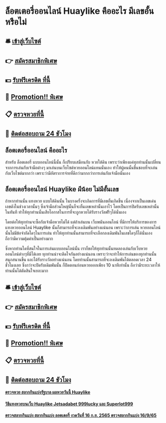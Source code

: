 # ล็อตเตอรี่ออนไลน์ Huaylike คืออะไร มีเลขอั้นหรือไม่

## 🛎 [เข้าสู่เว็บไซต์](https://bit.ly/3S1NrCY)
## 👉 [สมัครสมาชิกพิเศษ](https://bit.ly/3S1NrCY)
## 💵 [รับฟรีเครดิต ที่นี้](https://bit.ly/3UhCqPy)
## 👑 [Promotion!! พิเศษ](https://bit.ly/3UhCqPy)
## 📋 [ตรวจหวยที่นี้](https://bit.ly/3UhCqPy)
## 📱 [ติดต่อสอบถาม 24 ชัวโมง](https://bit.ly/3UhCqPy)

## ล็อตเตอรี่ออนไลน์ คืออะไร
สำหรับ ล็อตเตอรี่ แบบออนไลน์นี้นั้น ก็เปรียบเสมือนกับ หวยใต้ดิน เพราะว่าเพียงแค่ทุกท่านนั้นเปลี่ยนจากการเล่นกับเจ้ามือต่างๆ มาเล่นบนเว็บไซต์หวยออนไลน์แทนนั่นเอง ทำให้ผู้คนนั้นชื่นชอบที่จะเล่นกับเว็บไซต์มากกว่า เพราะว่ามีอัตราการจ่ายที่ดีกว่ามากกว่าการเล่นกับเจ้ามือนั่นเอง 

## ล็อตเตอรี่ออนไลน์ Huaylike ผีน้อย ไม่มีอั้นเลข
ถ้าหากท่านนั้น แทงหวย แบบใต้ดินนั้น ในบางครั้งจะเกิดการที่มีเลขอั้นเกิดขึ้น เนื่องจากเป็นเลขเด่นเลขดังในช่วงเวลานั้นๆ ซึ่งเจ้ามือส่วนใหญ่นั้นก็จะอั้นเลขเหล่านั้นเอาไว้ โดยเป็นการปิดรับเลขเหล่านั้นในทันที ทำให้ทุกท่านนั้นเสียโอกาสในการที่จะถูกหวยได้รับรางวัลฟรีๆได้นั่นเอง

โดยต่อให้ทุกท่านจะซื้อกับเจ้ามือหวยไม่ได้ แต่ถ้าเล่นบน เว็บพนันออนไลน์ ที่มีการให้บริการของการ แทงหวยออนไลน์ Huaylike นั้นก็สามารถที่จะลงเดิมพันอย่างแน่นอน เพราะว่าการเล่น หวยออนไลน์ นั้นไม่มีข้อจำกัดใดๆในการเล่น ทำให้ทุกท่านนั้นสามารถที่จะเลือกลงเดิมพันในเลขใดๆก็ได้นั่นเอง ถือว่ามีความคุ้มค่าเป็นอย่างมาก

ซึ่งหากท่านใดที่สนใจในการเล่นแบบออนไลน์นั้น เราก็ขอให้ทุกท่านนั้นทดลองเล่นกับเว็บหวยออนไลน์ต่างๆที่มีได้เลย ทุกท่านน่าจะติดใจกันอย่างแน่นอน เพราะว่าจะทำให้การเล่นของทุกท่านนั้นสนุกสนานขึ้น และได้รับรางวัลอย่างแน่นอน โดยท่านนั้นสามารถที่จะลงเดิมพันได้ตลอดเวลา 24 ชั่วโมงเลย ซึ่งกว่าจะปิดรับเดิมพันนั้น ก็ปิดตอนก่อนหวยออกเพียง 10 นาทีเท่านั้น ถือว่ามีระยะเวลาให้ท่านนั้นได้ตัดสินใจเยอะมาก


## 🛎 [เข้าสู่เว็บไซต์](https://bit.ly/3S1NrCY)
## 👉 [สมัครสมาชิกพิเศษ](https://bit.ly/3S1NrCY)
## 💵 [รับฟรีเครดิต ที่นี้](https://bit.ly/3UhCqPy)
## 👑 [Promotion!! พิเศษ](https://bit.ly/3UhCqPy)
## 📋 [ตรวจหวยที่นี้](https://bit.ly/3UhCqPy)
## 📱 [ติดต่อสอบถาม 24 ชัวโมง](https://bit.ly/3UhCqPy)

#### [ตรวจหวย สลากกินแบ่งรัฐบาล ผลหวยวันนี้ Huaylike](https://atom.io/themes/ตรวจหวย%20สลากกินแบ่งรัฐบาล%20ผลหวยวันนี้%20Huaylike)
#### [วิธีแทงหวยบนเว็บ Huaylike Jetsadabet 999lucky และ Superlot999](https://atom.io/themes/วิธีแทงหวยบนเว็บ%20Huaylike%20Jetsadabet%20999lucky%20และ%20Superlot999)
#### [ตรวจสลากกินแบ่ง สลากกินแบ่ง ลอตเตอรี่ งวดวันที่ 16 ก.ย. 2565 ตรวจสลากกินแบ่ง 16/9/65](https://atom.io/themes/ตรวจสลากกินแบ่ง%20สลากกินแบ่ง%20ลอตเตอรี่%20งวดวันที่%2016%20ก.ย.%202565%20ตรวจสลากกินแบ่ง%2016/9/65)